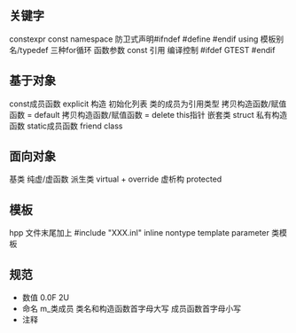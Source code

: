 ## 关键字
constexpr
const
namespace
防卫式声明#ifndef #define #endif
using 模板别名/typedef
三种for循环
函数参数 const 引用
编译控制 #ifdef GTEST  #endif

## 基于对象
const成员函数
explicit 构造
初始化列表
类的成员为引用类型
拷贝构造函数/赋值函数 = default
拷贝构造函数/赋值函数 = delete
this指针
嵌套类
struct
私有构造函数
static成员函数
friend class

## 面向对象

基类 纯虚/虚函数
派生类 virtual + override
虚析构
protected


## 模板
hpp 文件末尾加上 #include "XXX.inl"
inline
nontype template parameter
类模板

## 规范
- 数值
0.0F
2U
- 命名
m_类成员
类名和构造函数首字母大写
成员函数首字母小写
- 注释